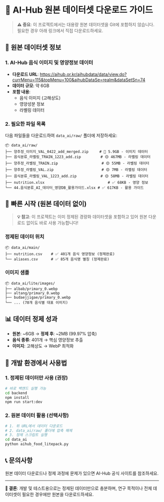 # 🔗 AI-Hub 원본 데이터셋 다운로드 가이드

> **⚠️ 중요**: 이 프로젝트에서는 대용량 원본 데이터셋을 Git에 포함하지 않습니다.  
> 필요한 경우 아래 링크에서 직접 다운로드하세요.

## 📁 원본 데이터셋 정보

### **1. AI-Hub 음식 이미지 및 영양정보 데이터**
- **다운로드 URL**: https://aihub.or.kr/aihubdata/data/view.do?currMenu=115&topMenu=100&aihubDataSe=realm&dataSetSn=74
- **데이터 규모**: 약 6GB
- **포함 내용**: 
  - 음식 이미지 (고해상도)
  - 영양성분 정보
  - 라벨링 데이터

### **2. 필요한 파일 목록**
다음 파일들을 다운로드하여 `data_ai/raw/` 폴더에 저장하세요:

```
📦 data_ai/raw/
├── 양추정_이미지_VAL_0422_add_merged.zip     # 🔴 5.9GB - 이미지 데이터
├── 음식분류_라벨링_TRAIN_1223_add.zip         # 🟡 467MB - 라벨링 데이터
├── 양추정_라벨링_TRAIN.zip                    # 🟡 55MB - 라벨링 데이터
├── 양추정_라벨링_VAL.zip                      # 🟡 7MB - 라벨링 데이터
├── 음식분류_라벨링_VAL_1223_add.zip           # 🟡 58MB - 라벨링 데이터
├── nutrition.xlsx                             # ✅ 68KB - 영양 정보
└── 44.음식분류_AI_데이터_영양DB_활용가이드.xlsx # ✅ 617KB - 활용 가이드
```

## 🚀 **빠른 시작 (원본 데이터 없이)**

> **💡 참고**: 이 프로젝트는 이미 정제된 경량화 데이터셋을 포함하고 있어 원본 다운로드 없이도 바로 사용 가능합니다!

### **정제된 데이터 위치**
```
📦 data_ai/main/
├── nutrition.csv    # ✅ 401개 음식 영양정보 (정제완료)
└── aliases.csv      # ✅ 85개 음식명 별칭 (정제완료)
```

### **이미지 샘플**
```
📦 data_ai/lite/images/
├── albab/primary_0.webp
├── altang/primary_0.webp
├── budaejjigae/primary_0.webp
└── ... (78개 음식별 대표 이미지)
```

## 📊 **데이터 정제 성과**
- **원본**: ~6GB → **정제 후**: ~2MB (99.97% 압축)
- **음식 종류**: 401개 → 핵심 영양정보 추출
- **이미지**: 고해상도 → WebP 최적화

## 🔧 **개발 환경에서 사용법**

### **1. 정제된 데이터만 사용 (권장)**
```bash
# 바로 백엔드 실행 가능
cd backend
npm install
npm run start:dev
```

### **2. 원본 데이터 활용 (선택사항)**
```bash
# 1. 위 URL에서 데이터 다운로드
# 2. data_ai/raw/ 폴더에 압축 해제
# 3. 정제 스크립트 실행
cd data_ai
python aihub_food_litepack.py
```

## 📞 **문의사항**
원본 데이터 다운로드나 정제 과정에 문제가 있으면 AI-Hub 공식 사이트를 참조하세요.

---
**🎯 결론**: 개발 및 테스트용으로는 정제된 데이터만으로 충분하며, 연구 목적이나 전체 데이터셋이 필요한 경우에만 원본을 다운로드하세요.